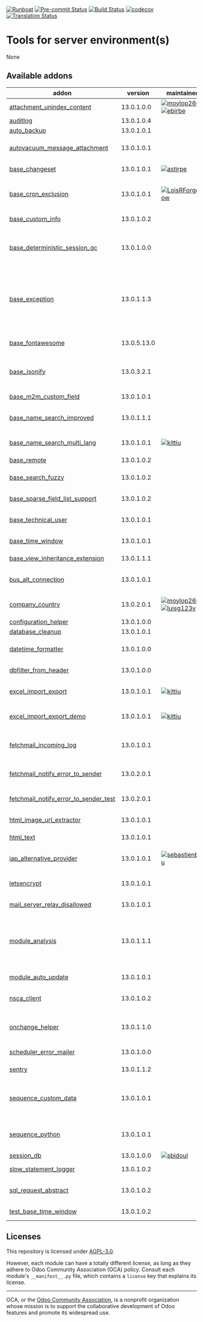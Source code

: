 
[![Runboat](https://img.shields.io/badge/runboat-Try%20me-875A7B.png)](https://runboat.odoo-community.org/builds?repo=OCA/server-tools&target_branch=13.0)
[![Pre-commit Status](https://github.com/OCA/server-tools/actions/workflows/pre-commit.yml/badge.svg?branch=13.0)](https://github.com/OCA/server-tools/actions/workflows/pre-commit.yml?query=branch%3A13.0)
[![Build Status](https://github.com/OCA/server-tools/actions/workflows/test.yml/badge.svg?branch=13.0)](https://github.com/OCA/server-tools/actions/workflows/test.yml?query=branch%3A13.0)
[![codecov](https://codecov.io/gh/OCA/server-tools/branch/13.0/graph/badge.svg)](https://codecov.io/gh/OCA/server-tools)
[![Translation Status](https://translation.odoo-community.org/widgets/server-tools-13-0/-/svg-badge.svg)](https://translation.odoo-community.org/engage/server-tools-13-0/?utm_source=widget)

<!-- /!\ do not modify above this line -->

# Tools for server environment(s)

None

<!-- /!\ do not modify below this line -->

<!-- prettier-ignore-start -->

[//]: # (addons)

Available addons
----------------
addon | version | maintainers | summary
--- | --- | --- | ---
[attachment_unindex_content](attachment_unindex_content/) | 13.0.1.0.0 | [![moylop260](https://github.com/moylop260.png?size=30px)](https://github.com/moylop260) [![ebirbe](https://github.com/ebirbe.png?size=30px)](https://github.com/ebirbe) | Disable indexing of attachments
[auditlog](auditlog/) | 13.0.1.0.4 |  | Audit Log
[auto_backup](auto_backup/) | 13.0.1.0.1 |  | Backups database
[autovacuum_message_attachment](autovacuum_message_attachment/) | 13.0.1.0.1 |  | Automatically delete old mail messages and attachments
[base_changeset](base_changeset/) | 13.0.1.0.1 | [![astirpe](https://github.com/astirpe.png?size=30px)](https://github.com/astirpe) | Track record changesets
[base_cron_exclusion](base_cron_exclusion/) | 13.0.1.0.1 | [![LoisRForgeFlow](https://github.com/LoisRForgeFlow.png?size=30px)](https://github.com/LoisRForgeFlow) | Allow you to select scheduled actions that should not run simultaneously.
[base_custom_info](base_custom_info/) | 13.0.1.0.2 |  | Add custom field in models
[base_deterministic_session_gc](base_deterministic_session_gc/) | 13.0.1.0.0 |  | Provide a deterministic session garbage collection instead of the default random one
[base_exception](base_exception/) | 13.0.1.1.3 |  | This module provide an abstract model to manage customizable exceptions to be applied on different models (sale order, invoice, ...)
[base_fontawesome](base_fontawesome/) | 13.0.5.13.0 |  | Up to date Fontawesome resources.
[base_jsonify](base_jsonify/) | 13.0.3.2.1 |  | Base module that provide the jsonify method on all models
[base_m2m_custom_field](base_m2m_custom_field/) | 13.0.1.0.1 |  | Customizations of Many2many
[base_name_search_improved](base_name_search_improved/) | 13.0.1.1.1 |  | Friendlier search when typing in relation fields
[base_name_search_multi_lang](base_name_search_multi_lang/) | 13.0.1.0.1 | [![kittiu](https://github.com/kittiu.png?size=30px)](https://github.com/kittiu) | Name search by multiple active language
[base_remote](base_remote/) | 13.0.1.0.2 |  | Remote Base
[base_search_fuzzy](base_search_fuzzy/) | 13.0.1.0.2 |  | Fuzzy search with the PostgreSQL trigram extension
[base_sparse_field_list_support](base_sparse_field_list_support/) | 13.0.1.0.2 |  | add list support to convert_to_cache()
[base_technical_user](base_technical_user/) | 13.0.1.0.1 |  | Add a technical user parameter on the company
[base_time_window](base_time_window/) | 13.0.1.0.1 |  | Base model to handle time windows
[base_view_inheritance_extension](base_view_inheritance_extension/) | 13.0.1.1.1 |  | Adds more operators for view inheritance
[bus_alt_connection](bus_alt_connection/) | 13.0.1.0.1 |  | Needed when using PgBouncer as a connection pooler
[company_country](company_country/) | 13.0.2.0.1 | [![moylop260](https://github.com/moylop260.png?size=30px)](https://github.com/moylop260) [![luisg123v](https://github.com/luisg123v.png?size=30px)](https://github.com/luisg123v) | Set country to main company - DEPRECATED
[configuration_helper](configuration_helper/) | 13.0.1.0.0 |  | Configuration Helper
[database_cleanup](database_cleanup/) | 13.0.1.0.1 |  | Database cleanup
[datetime_formatter](datetime_formatter/) | 13.0.1.0.0 |  | Helper functions to give correct format to date[time] fields
[dbfilter_from_header](dbfilter_from_header/) | 13.0.1.0.0 |  | Filter databases with HTTP headers
[excel_import_export](excel_import_export/) | 13.0.1.0.1 | [![kittiu](https://github.com/kittiu.png?size=30px)](https://github.com/kittiu) | Base module for developing Excel import/export/report
[excel_import_export_demo](excel_import_export_demo/) | 13.0.1.0.1 | [![kittiu](https://github.com/kittiu.png?size=30px)](https://github.com/kittiu) | Excel Import/Export/Report Demo
[fetchmail_incoming_log](fetchmail_incoming_log/) | 13.0.1.0.1 |  | Log all messages received, before they start to be processed.
[fetchmail_notify_error_to_sender](fetchmail_notify_error_to_sender/) | 13.0.2.0.1 |  | If fetching mails gives error, send an email to sender
[fetchmail_notify_error_to_sender_test](fetchmail_notify_error_to_sender_test/) | 13.0.2.0.1 |  | Test for Fetchmail Notify Error to Sender
[html_image_url_extractor](html_image_url_extractor/) | 13.0.1.0.1 |  | Extract images found in any HTML field
[html_text](html_text/) | 13.0.1.0.1 |  | Generate excerpts from any HTML field
[iap_alternative_provider](iap_alternative_provider/) | 13.0.1.0.1 | [![sebastienbeau](https://github.com/sebastienbeau.png?size=30px)](https://github.com/sebastienbeau) | Base module for providing alternative provider for iap apps
[letsencrypt](letsencrypt/) | 13.0.1.0.1 |  | Request SSL certificates from letsencrypt.org
[mail_server_relay_disallowed](mail_server_relay_disallowed/) | 13.0.1.0.1 |  | Mail Server Relay Disallowed
[module_analysis](module_analysis/) | 13.0.1.1.1 |  | Add analysis tools regarding installed modules to know which installed modules comes from Odoo Core, OCA, or are custom modules
[module_auto_update](module_auto_update/) | 13.0.1.0.1 |  | Automatically update Odoo modules
[nsca_client](nsca_client/) | 13.0.1.0.2 |  | Send passive alerts to monitor your Odoo application.
[onchange_helper](onchange_helper/) | 13.0.1.1.0 |  | Technical module that ease execution of onchange in Python code
[scheduler_error_mailer](scheduler_error_mailer/) | 13.0.1.0.0 |  | Scheduler Error Mailer
[sentry](sentry/) | 13.0.1.1.2 |  | Report Odoo errors to Sentry
[sequence_custom_data](sequence_custom_data/) | 13.0.1.0.1 |  | Technical addon used to add some custom codes into the sequence (used for prefix/suffix).
[sequence_python](sequence_python/) | 13.0.1.0.1 |  | Calculate a sequence number from a Python expression
[session_db](session_db/) | 13.0.1.0.0 | [![sbidoul](https://github.com/sbidoul.png?size=30px)](https://github.com/sbidoul) | Store sessions in DB
[slow_statement_logger](slow_statement_logger/) | 13.0.1.0.2 |  | Log slow SQL statements
[sql_request_abstract](sql_request_abstract/) | 13.0.1.0.2 |  | Abstract Model to manage SQL Requests
[test_base_time_window](test_base_time_window/) | 13.0.1.0.2 |  | Test Base model to handle time windows

[//]: # (end addons)

<!-- prettier-ignore-end -->

## Licenses

This repository is licensed under [AGPL-3.0](LICENSE).

However, each module can have a totally different license, as long as they adhere to Odoo Community Association (OCA)
policy. Consult each module's `__manifest__.py` file, which contains a `license` key
that explains its license.

----
OCA, or the [Odoo Community Association](http://odoo-community.org/), is a nonprofit
organization whose mission is to support the collaborative development of Odoo features
and promote its widespread use.
